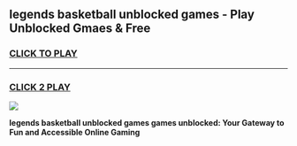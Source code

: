 
## legends basketball unblocked games - Play Unblocked Gmaes & Free
<h3>
<a href="https://premium.freeplayer.one?title=legends_basketball_unblocked_games&ref=20F">CLICK TO PLAY</a></h3>
<hr>

<h3>
<a href="https://premium.freeplayer.one?title=legends_basketball_unblocked_games&ref=20F">CLICK 2 PLAY</a>
  
</h3>

<a href="https://premium.freeplayer.one?title=legends_basketball_unblocked_games&ref=20F/"><img src="https://clearcache.store/games.png"></a>


**legends basketball unblocked games games unblocked: Your Gateway to Fun and Accessible Online Gaming**
